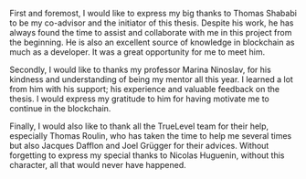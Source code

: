 

First and foremost, I would like to express my big thanks to Thomas Shababi to be my co-advisor and the initiator of this thesis. Despite his work, he has always found the time to assist and collaborate with me in this project from the beginning. He is also an excellent source of knowledge in blockchain as much as a developer. It was a great opportunity for me to meet him.

Secondly, I would like to thanks my professor Marina Ninoslav, for his kindness and understanding of being my mentor all this year. I learned a lot from him with his support; his experience and valuable feedback on the thesis. I would express my gratitude to him for having motivate me to continue in the blockchain.

Finally, I would also like to thank all the TrueLevel team for their help, especially Thomas Roulin, who has taken the time to help me several times but also Jacques Dafflon and Joel Grügger for their advices. Without forgetting to express my special thanks to Nicolas Huguenin, without this character, all that would never have happened. 